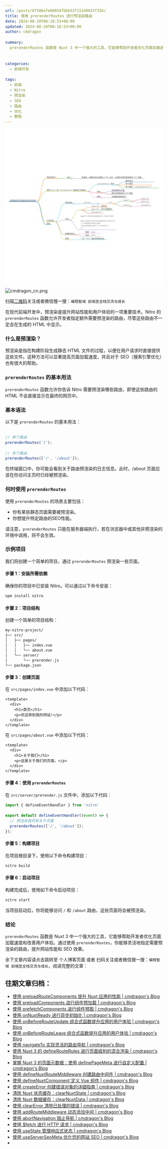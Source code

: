 ```yaml
---
url: /posts/87586efe60054fbbb53f151d9025f356/
title: 使用 prerenderRoutes 进行预渲染路由
date: 2024-08-20T00:18:53+08:00
updated: 2024-08-20T00:18:53+08:00
author: cmdragon

summary:
  prerenderRoutes 函数是 Nuxt 3 中一个强大的工具，它能够帮助开发者优化页面加载速度和改善用户体验。通过使用 prerenderRoutes，你能够灵活地指定需要预渲染的路由，提升网站性能和 SEO 效果。


categories:
  - 前端开发

tags:
  - 前端
  - Nitro
  - 预渲染
  - SEO
  - 路由
  - 优化
  - 教程
---
```


<img src="/images/2024_08_20 11_28_57.png" title="2024_08_20 11_28_57.png" alt="2024_08_20 11_28_57.png"/>

<img src="https://api2.cmdragon.cn/upload/cmder/20250304_012821924.jpg" title="cmdragon_cn.png" alt="cmdragon_cn.png"/>


扫描[二维码](https://api2.cmdragon.cn/upload/cmder/20250304_012821924.jpg)关注或者微信搜一搜：`编程智域 前端至全栈交流与成长`



在现代前端开发中，预渲染是提升网站性能和用户体验的一项重要技术。Nitro 的 `prerenderRoutes` 函数允许开发者指定额外需要预渲染的路由，尽管这些路由不一定会在生成的 HTML 中显示。

### 什么是预渲染？

预渲染是指在构建阶段生成静态 HTML 文件的过程，以便在用户请求时直接提供这些文件。这种方法可以显著提高页面加载速度，并且对于 SEO（搜索引擎优化）也有很大的帮助。

### `prerenderRoutes` 的基本用法

`prerenderRoutes` 函数允许你告诉 Nitro 需要预渲染哪些路由，即使这些路由的 HTML 不会直接显示在最终的网页中。

### 基本语法

以下是 `prerenderRoutes` 的基本用法：

```javascript

// 单个路由
prerenderRoutes('/');

// 多个路由
prerenderRoutes(['/', '/about']);
```
在终端窗口中，你可能会看到关于路由预渲染的日志信息。此时，/about 页面应该在你访问主页时已经被预渲染。
### 何时使用 `prerenderRoutes`

使用 `prerenderRoutes` 的场景主要包括：

- 你有某些静态页面需要被预渲染。
- 你想提升特定路由的SEO性能。

请注意，`prerenderRoutes` 只能在服务器端执行，若在浏览器中或其他非预渲染的环境中调用，将不会生效。

### 示例项目

我们将创建一个简单的项目，通过 `prerenderRoutes` 预渲染一些页面。

#### 步骤 1：安装所需依赖

确保你的项目中已安装 Nitro。可以通过以下命令安装：

```bash
npm install nitro
```

#### 步骤 2：项目结构

创建一个简单的项目结构：

```
my-nitro-project/
├── src/
│   ├── pages/
│   │   ├── index.vue
│   │   └── about.vue
│   └── server/
│       └── prerender.js
└── package.json
```

#### 步骤 3：创建页面

在 `src/pages/index.vue` 中添加以下代码：

```vue
<template>
  <div>
    <h1>首页</h1>
    <p>欢迎来到我的网站!</p>
  </div>
</template>
```

在 `src/pages/about.vue` 中添加以下代码：

```vue
<template>
  <div>
    <h1>关于我们</h1>
    <p>这是关于我们的页面。</p>
  </div>
</template>
```

#### 步骤 4：使用 `prerenderRoutes`

在 `src/server/prerender.js` 文件中，添加以下代码：

```javascript
import { defineEventHandler } from 'nitro'

export default defineEventHandler((event) => {
  // 预渲染首页和关于页面
  prerenderRoutes(['/', '/about']);
});
```

#### 步骤 5：构建项目

在项目根目录下，使用以下命令构建项目：

```bash
nitro build
```

#### 步骤 6：启动项目

构建完成后，使用如下命令启动项目：

```bash
nitro start
```

当项目启动后，你将能够访问 `/` 和 `/about` 路由，这些页面将会被预渲染。

### 结论

`prerenderRoutes` 函数是 Nuxt 3 中一个强大的工具，它能够帮助开发者优化页面加载速度和改善用户体验。通过使用 `prerenderRoutes`，你能够灵活地指定需要预渲染的路由，提升网站性能和 SEO 效果。

余下文章内容请点击跳转至 个人博客页面 或者 扫码关注或者微信搜一搜：`编程智域 前端至全栈交流与成长`，阅读完整的文章：

## 往期文章归档：

- [使用 preloadRouteComponents 提升 Nuxt 应用的性能 | cmdragon's Blog](https://blog.cmdragon.cn/posts/476d81c3a7972e5b8d84db523437836c/)
- [使用 preloadComponents 进行组件预加载 | cmdragon's Blog](https://blog.cmdragon.cn/posts/b54b94bb4434e506c17b07f68a13bf94/)
- [使用 prefetchComponents 进行组件预取 | cmdragon's Blog](https://blog.cmdragon.cn/posts/a87f935f1fba15457925fce9d47af8f4/)
- [使用 onNuxtReady 进行异步初始化 | cmdragon's Blog](https://blog.cmdragon.cn/posts/838b6733c038fcb291025b2c777b3e8b/)
- [使用 onBeforeRouteUpdate 组合式函数提升应用的用户体验 | cmdragon's Blog](https://blog.cmdragon.cn/posts/d400882a80839b72cf628a6de608f0e8/)
- [使用 onBeforeRouteLeave 组合式函数提升应用的用户体验 | cmdragon's Blog](https://blog.cmdragon.cn/posts/ec76c32456eed5c68935b916beb053c2/)
- [使用 navigateTo 实现灵活的路由导航 | cmdragon's Blog](https://blog.cmdragon.cn/posts/f68163dee0a38a46b874f4885c661f48/)
- [使用 Nuxt 3 的 defineRouteRules 进行页面级别的混合渲染 | cmdragon's Blog](https://blog.cmdragon.cn/posts/a067b4aecdd04032860d7102ebcef604/)
- [掌握 Nuxt 3 的页面元数据：使用 definePageMeta 进行自定义配置 | cmdragon's Blog](https://blog.cmdragon.cn/posts/e0ecc27dccf7a9a8d8bf9a2d4fd3f00b/)
- [使用 defineNuxtRouteMiddleware 创建路由中间件 | cmdragon's Blog](https://blog.cmdragon.cn/posts/9820edb9b255785446531ea7b1ac2269/)
- [使用 defineNuxtComponent`定义 Vue 组件 | cmdragon's Blog](https://blog.cmdragon.cn/posts/8e9977db3a733bc649877087c3b87e91/)
- [使用 createError 创建错误对象的详细指南 | cmdragon's Blog](https://blog.cmdragon.cn/posts/58c4afd983d5e7a26462c4830ef807b5/)
- [清除 Nuxt 状态缓存：clearNuxtState | cmdragon's Blog](https://blog.cmdragon.cn/posts/54aef7263724952013d0fd71fcdcb38e/)
- [清除 Nuxt 数据缓存：clearNuxtData | cmdragon's Blog](https://blog.cmdragon.cn/posts/b14ec150986ae8b8e56d2c37637e04fd/)
- [使用 clearError 清除已处理的错误 | cmdragon's Blog](https://blog.cmdragon.cn/posts/c7681141b499276ec9613c76b8bdb688/)
- [使用 addRouteMiddleware 动态添加中间 | cmdragon's Blog](https://blog.cmdragon.cn/posts/0988eb75d14a8fc3b0db7d072206b8a8/)
- [使用 abortNavigation 阻止导航 | cmdragon's Blog](https://blog.cmdragon.cn/posts/52bba0b4e019da067ec5092a151c2bce/)
- [使用 $fetch 进行 HTTP 请求 | cmdragon's Blog](https://blog.cmdragon.cn/posts/a189c208200be9973a4dd8d9029f2ab2/)
- [使用 useState 管理响应式状态 | cmdragon's Blog](https://blog.cmdragon.cn/posts/760deff1b835b737dc6396ad0e4cc8d4/)
- [使用 useServerSeoMeta 优化您的网站 SEO | cmdragon's Blog](https://blog.cmdragon.cn/posts/c321870c8c6db0d7f51b3f97ad7c1f4f/)
-

